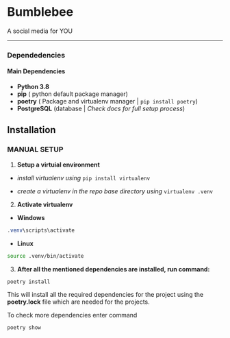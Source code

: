 # Bumblebee

A social media for YOU

---

### Dependedencies

#### **Main Dependencies**

*   **Python 3.8**
*   **pip** ( python default package manager)
*   **poetry** ( Package and virtualenv manager | `pip install poetry`)
*   **PostgreSQL** (database | *Check docs for full setup process*)

## Installation

### **MANUAL SETUP**

1. **Setup a virtuial environment**

* *install virtualenv using* `pip install virtualenv`

* *create a virtualenv in the repo base directory using*  `virtualenv .venv`

2. **Activate virtualenv**
* **Windows** 

``` powershell
.venv\scripts\activate
```

* **Linux**

``` BASH
source .venv/bin/activate
```

3. **After all the mentioned dependencies are installed, run command:**

``` python
poetry install
```

This will install all the required dependencies for the project using the **poetry.lock** file which are needed for the projects.  
  
To check more dependencies enter command 

``` python
poetry show
```
